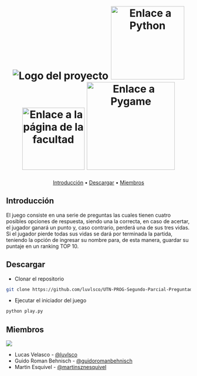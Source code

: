 <h1 align="center">
    <a><img alt="Logo del proyecto" src="https://i.imgur.com/CDLN5hf.png"></a>
    <a target="_blank" rel="noopener noreferrer" href="https://www.python.org/"><img alt="Enlace a Python" title="Python" src="https://i.imgur.com/boygpQN.png" width="200"></a>
    <a target="_blank" rel="noopener noreferrer" href="https://fra.utn.edu.ar/">
    <img alt="Enlace a la página de la facultad" title="Universidad Tecnológica Nacional: Facultad Regional Avellaneda" src="https://fra.utn.edu.ar/wp-content/uploads/2023/07/utn_logo_svg.svg" width="170"></a>
    <a target="_blank" rel="noopener noreferrer" href="https://www.pygame.org/news"><img alt="Enlace a Pygame"title="Pygame" src="https://www.pygame.org/docs/_static/pygame_powered.svg" width="240"></a>
</h1>

<p align="center">
  <a href="#introducción">Introducción</a> •
  <a href="#descargar">Descargar</a> •
  <a href="#miembros">Miembros</a>
</p>

## Introducción
El juego consiste en una serie de preguntas las cuales tienen cuatro posibles opciones de respuesta, siendo una la correcta, en caso de acertar, el jugador ganará un punto y, caso contrario, perderá una de sus tres vidas. Si el jugador pierde todas sus vidas se dará por terminada la partida, teniendo la opción de ingresar su nombre para, de esta manera, guardar su puntaje en un ranking TOP 10.

## Descargar
* Clonar el repositorio
```bash
git clone https://github.com/luvlsco/UTN-PROG-Segundo-Parcial-Preguntados.git
```
* Ejecutar el iniciador del juego
```bash
python play.py
```

## Miembros
<a href="https://github.com/luvlsco/UTN-PROG-Segundo-Parcial-Preguntados/graphs/contributors">
  <img src="https://contrib.rocks/image?repo=luvlsco/UTN-PROG-Segundo-Parcial-Preguntados" />
</a>

* Lucas Velasco - [@luvlsco](https://github.com/luvlsco)  
* Guido Roman Behnisch - [@guidoromanbehnisch](https://github.com/guidoromanbehnisch)  
* Martin Esquivel - [@martinsznesquivel](https://github.com/martinsznesquivel)

